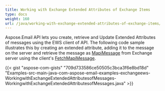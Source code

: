 ```yaml
---
title: Working with Exchange Extended Attributes of Exchange Items
type: docs
weight: 160
url: /java/working-with-exchange-extended-attributes-of-exchange-items/
---
```


Aspose.Email API lets you create, retrieve and Update Extended Attributes of messages using the EWS client of API. The following code sample illustrates this by creating an extended attribute, adding it to the message on the server and retrieve the message as [MapiMessage](https://apireference.aspose.com/java/email/com.aspose.email/MapiMessage) from Exchange server using the client's [FetchMapiMessage](https://apireference.aspose.com/java/email/com.aspose.email/IEWSClient#fetchMapiMessage\(java.lang.String\)).

{{< gist "aspose-com-gists" "709d733586ce50505c3bca3f6e8bd18d" "Examples-src-main-java-com-aspose-email-examples-exchangeews-WorkingwithExchangeExtendedAttributesofMessages-WorkingwithExchangeExtendedAttributesofMessages.java" >}}
